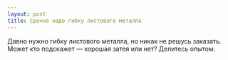 ```yaml
---
layout: post 
title: Срочно надо гибку листового металла 
--- 
```

Давно нужно гибку листового металла, но никак не решусь заказать. Может кто подскажет — хорошая затея или нет? Делитесь опытом.